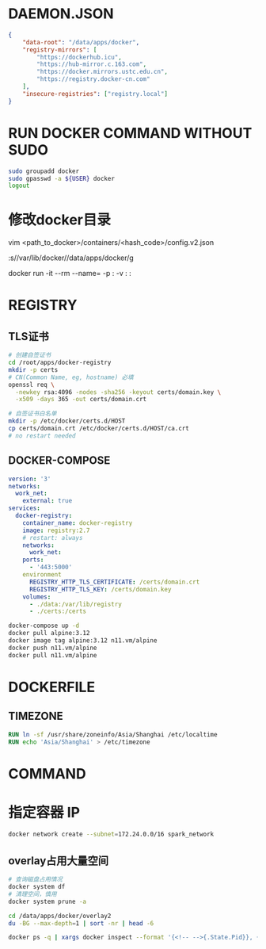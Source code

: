 # DAEMON.JSON

```json
{
    "data-root": "/data/apps/docker",
    "registry-mirrors": [
        "https://dockerhub.icu",
        "https://hub-mirror.c.163.com",
        "https://docker.mirrors.ustc.edu.cn",
        "https://registry.docker-cn.com"
    ],
    "insecure-registries": ["registry.local"]
}
```

# RUN DOCKER COMMAND WITHOUT SUDO
```sh
sudo groupadd docker
sudo gpasswd -a ${USER} docker
logout
```

# 修改docker目录
vim <path_to_docker>/containers/<hash_code>/config.v2.json

:s/\/var\/lib\/docker/\/data\/apps\/docker/g

docker run -it --rm --name=<name> -p <port>:<port> -v <path>:<path> <image>:<version>


# REGISTRY

## TLS证书

```sh
# 创建自签证书
cd /root/apps/docker-registry
mkdir -p certs
# CN(Common Name, eg, hostname) 必填
openssl req \
  -newkey rsa:4096 -nodes -sha256 -keyout certs/domain.key \
  -x509 -days 365 -out certs/domain.crt

# 自签证书白名单
mkdir -p /etc/docker/certs.d/HOST
cp certs/domain.crt /etc/docker/certs.d/HOST/ca.crt
# no restart needed
```

## DOCKER-COMPOSE

```yml
version: '3'
networks:
  work_net:
    external: true
services:
  docker-registry:
    container_name: docker-registry
    image: registry:2.7
    # restart: always
    networks:
      work_net:
    ports:
      - '443:5000'
    environment
      REGISTRY_HTTP_TLS_CERTIFICATE: /certs/domain.crt
      REGISTRY_HTTP_TLS_KEY: /certs/domain.key
    volumes:
      - ./data:/var/lib/registry
      - ./certs:/certs
```

```sh
docker-compose up -d
docker pull alpine:3.12
docker image tag alpine:3.12 n11.vm/alpine
docker push n11.vm/alpine
docker pull n11.vm/alpine
```

# DOCKERFILE

## TIMEZONE

```dockerfile
RUN ln -sf /usr/share/zoneinfo/Asia/Shanghai /etc/localtime
RUN echo 'Asia/Shanghai' > /etc/timezone
```

# COMMAND

# 指定容器 IP

```bash
docker network create --subnet=172.24.0.0/16 spark_network
```

## overlay占用大量空间

```bash
# 查询磁盘占用情况
docker system df 
# 清理空间，慎用
docker system prune -a

cd /data/apps/docker/overlay2
du -BG --max-depth=1 | sort -nr | head -6

docker ps -q | xargs docker inspect --format '{<!-- -->{.State.Pid}}, {<!-- -->{.Id}}, {<!-- -->{.Name}}, {<!-- -->{.GraphDriver.Data.WorkDir}}' | grep  '<OVERLAY>'
```